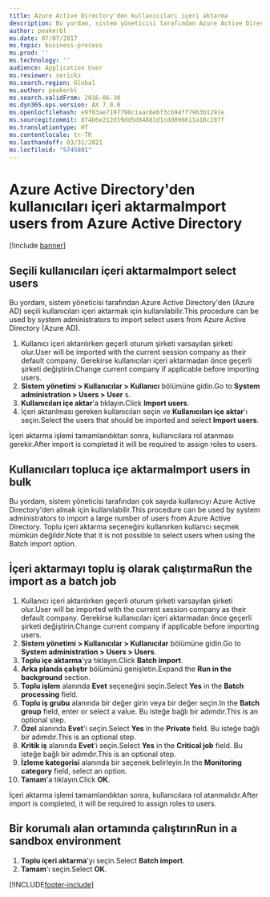 ```yaml
---
title: Azure Active Directory'den kullanıcıları içeri aktarma
description: Bu yordam, sistem yöneticisi tarafından Azure Active Directory'den seçili kullanıcıları el ile içeri aktarma veya çok sayıda kullanıcıyı içeri aktarma için kullanılabilir.
author: peakerbl
ms.date: 07/07/2017
ms.topic: business-process
ms.prod: ''
ms.technology: ''
audience: Application User
ms.reviewer: sericks
ms.search.region: Global
ms.author: peakerbl
ms.search.validFrom: 2016-06-30
ms.dyn365.ops.version: AX 7.0.0
ms.openlocfilehash: e9f03ae7197790c1aac6ebf3cb94ff7963b1291e
ms.sourcegitcommit: 074b6e212d19dd5d84881d1cdd096611a18c207f
ms.translationtype: HT
ms.contentlocale: tr-TR
ms.lasthandoff: 03/31/2021
ms.locfileid: "5745801"
---
```

# <a name="import-users-from-azure-active-directory"></a><span data-ttu-id="5e6a1-103">Azure Active Directory'den kullanıcıları içeri aktarma</span><span class="sxs-lookup"><span data-stu-id="5e6a1-103">Import users from Azure Active Directory</span></span>

[!include [banner](../../includes/banner.md)]

## <a name="import-select-users"></a><span data-ttu-id="5e6a1-104">Seçili kullanıcıları içeri aktarma</span><span class="sxs-lookup"><span data-stu-id="5e6a1-104">Import select users</span></span>

<span data-ttu-id="5e6a1-105">Bu yordam, sistem yöneticisi tarafından Azure Active Directory'den (Azure AD) seçili kullanıcıları içeri aktarmak için kullanılabilir.</span><span class="sxs-lookup"><span data-stu-id="5e6a1-105">This procedure can be used by system administrators to import select users from Azure Active Directory (Azure AD).</span></span>

1. <span data-ttu-id="5e6a1-106">Kullanıcı içeri aktarılırken geçerli oturum şirketi varsayılan şirketi olur.</span><span class="sxs-lookup"><span data-stu-id="5e6a1-106">User will be imported with the current session company as their default company.</span></span> <span data-ttu-id="5e6a1-107">Gerekirse kullanıcıları içeri aktarmadan önce geçerli şirketi değiştirin.</span><span class="sxs-lookup"><span data-stu-id="5e6a1-107">Change current company if applicable before importing users.</span></span>
2. <span data-ttu-id="5e6a1-108">**Sistem yönetimi > Kullanıcılar > Kullanıcı** bölümüne gidin.</span><span class="sxs-lookup"><span data-stu-id="5e6a1-108">Go to **System administration > Users > User** s.</span></span>
3. <span data-ttu-id="5e6a1-109">**Kullanıcıları içe aktar**'a tıklayın.</span><span class="sxs-lookup"><span data-stu-id="5e6a1-109">Click **Import users**.</span></span>
4. <span data-ttu-id="5e6a1-110">İçeri aktarılması gereken kullanıcıları seçin ve **Kullanıcıları içe aktar**'ı seçin.</span><span class="sxs-lookup"><span data-stu-id="5e6a1-110">Select the users that should be imported and select **Import users**.</span></span>

<span data-ttu-id="5e6a1-111">İçeri aktarma işlemi tamamlandıktan sonra, kullanıcılara rol atanması gerekir.</span><span class="sxs-lookup"><span data-stu-id="5e6a1-111">After import is completed it will be required to assign roles to users.</span></span>

## <a name="import-users-in-bulk"></a><span data-ttu-id="5e6a1-112">Kullanıcıları topluca içe aktarma</span><span class="sxs-lookup"><span data-stu-id="5e6a1-112">Import users in bulk</span></span>

<span data-ttu-id="5e6a1-113">Bu yordam, sistem yöneticisi tarafından çok sayıda kullanıcıyı Azure Active Directory'den almak için kullanılabilir.</span><span class="sxs-lookup"><span data-stu-id="5e6a1-113">This procedure can be used by system administrators to import a large number of users from Azure Active Directory.</span></span>
<span data-ttu-id="5e6a1-114">Toplu içeri aktarma seçeneğini kullanırken kullanıcı seçmek mümkün değildir.</span><span class="sxs-lookup"><span data-stu-id="5e6a1-114">Note that it is not possible to select users when using the Batch import option.</span></span>

## <a name="run-the-import-as-a-batch-job"></a><span data-ttu-id="5e6a1-115">İçeri aktarmayı toplu iş olarak çalıştırma</span><span class="sxs-lookup"><span data-stu-id="5e6a1-115">Run the import as a batch job</span></span>
1. <span data-ttu-id="5e6a1-116">Kullanıcı içeri aktarılırken geçerli oturum şirketi varsayılan şirketi olur.</span><span class="sxs-lookup"><span data-stu-id="5e6a1-116">User will be imported with the current session company as their default company.</span></span> <span data-ttu-id="5e6a1-117">Gerekirse kullanıcıları içeri aktarmadan önce geçerli şirketi değiştirin.</span><span class="sxs-lookup"><span data-stu-id="5e6a1-117">Change current company if applicable before importing users.</span></span>
2. <span data-ttu-id="5e6a1-118">**Sistem yönetimi > Kullanıcılar > Kullanıcılar** bölümüne gidin.</span><span class="sxs-lookup"><span data-stu-id="5e6a1-118">Go to **System administration > Users > Users**.</span></span>
3. <span data-ttu-id="5e6a1-119">**Toplu içe aktarma**'ya tıklayın.</span><span class="sxs-lookup"><span data-stu-id="5e6a1-119">Click **Batch import**.</span></span>
4. <span data-ttu-id="5e6a1-120">**Arka planda çalıştır** bölümünü genişletin.</span><span class="sxs-lookup"><span data-stu-id="5e6a1-120">Expand the **Run in the background** section.</span></span>
4. <span data-ttu-id="5e6a1-121">**Toplu işlem** alanında **Evet** seçeneğini seçin.</span><span class="sxs-lookup"><span data-stu-id="5e6a1-121">Select **Yes** in the **Batch processing** field.</span></span>
6. <span data-ttu-id="5e6a1-122">**Toplu iş grubu** alanında bir değer girin veya bir değer seçin.</span><span class="sxs-lookup"><span data-stu-id="5e6a1-122">In the **Batch group** field, enter or select a value.</span></span> <span data-ttu-id="5e6a1-123">Bu isteğe bağlı bir adımdır.</span><span class="sxs-lookup"><span data-stu-id="5e6a1-123">This is an optional step.</span></span>  
7. <span data-ttu-id="5e6a1-124">**Özel** alanında **Evet**'i seçin.</span><span class="sxs-lookup"><span data-stu-id="5e6a1-124">Select **Yes** in the **Private** field.</span></span> <span data-ttu-id="5e6a1-125">Bu isteğe bağlı bir adımdır.</span><span class="sxs-lookup"><span data-stu-id="5e6a1-125">This is an optional step.</span></span>  
8. <span data-ttu-id="5e6a1-126">**Kritik iş** alanında **Evet**'i seçin.</span><span class="sxs-lookup"><span data-stu-id="5e6a1-126">Select **Yes** in the **Critical job** field.</span></span> <span data-ttu-id="5e6a1-127">Bu isteğe bağlı bir adımdır.</span><span class="sxs-lookup"><span data-stu-id="5e6a1-127">This is an optional step.</span></span>  
9. <span data-ttu-id="5e6a1-128">**İzleme kategorisi** alanında bir seçenek belirleyin.</span><span class="sxs-lookup"><span data-stu-id="5e6a1-128">In the **Monitoring category** field, select an option.</span></span>
10. <span data-ttu-id="5e6a1-129">**Tamam**'a tıklayın.</span><span class="sxs-lookup"><span data-stu-id="5e6a1-129">Click **OK**.</span></span>

<span data-ttu-id="5e6a1-130">İçeri aktarma işlemi tamamlandıktan sonra, kullanıcılara rol atanmalıdır.</span><span class="sxs-lookup"><span data-stu-id="5e6a1-130">After import is completed, it will be required to assign roles to users.</span></span>

## <a name="run-in-a-sandbox-environment"></a><span data-ttu-id="5e6a1-131">Bir korumalı alan ortamında çalıştırın</span><span class="sxs-lookup"><span data-stu-id="5e6a1-131">Run in a sandbox environment</span></span>
1. <span data-ttu-id="5e6a1-132">**Toplu içeri aktarma**'yı seçin.</span><span class="sxs-lookup"><span data-stu-id="5e6a1-132">Select **Batch import**.</span></span>
2. <span data-ttu-id="5e6a1-133">**Tamam**'ı seçin.</span><span class="sxs-lookup"><span data-stu-id="5e6a1-133">Select **OK**.</span></span>


[!INCLUDE[footer-include](../../../../includes/footer-banner.md)]